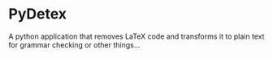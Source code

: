 # PyDetex
A python application that removes LaTeX code and transforms it to plain text for grammar checking or other things...
